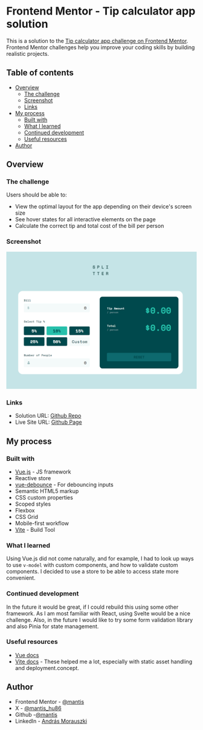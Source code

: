 # Frontend Mentor - Tip calculator app solution

This is a solution to the [Tip calculator app challenge on Frontend Mentor](https://www.frontendmentor.io/challenges/tip-calculator-app-ugJNGbJUX). Frontend Mentor challenges help you improve your coding skills by building realistic projects.

## Table of contents

- [Overview](#overview)
  - [The challenge](#the-challenge)
  - [Screenshot](#screenshot)
  - [Links](#links)
- [My process](#my-process)
  - [Built with](#built-with)
  - [What I learned](#what-i-learned)
  - [Continued development](#continued-development)
  - [Useful resources](#useful-resources)
- [Author](#author)

## Overview

### The challenge

Users should be able to:

- View the optimal layout for the app depending on their device's screen size
- See hover states for all interactive elements on the page
- Calculate the correct tip and total cost of the bill per person

### Screenshot

![Screenshot of desktop version](./screenshot.png)

### Links

- Solution URL: [Github Repo](https://github.com/morauszkia/fm-tip-calculator)
- Live Site URL: [Github Page](https://morauszkia.github.io/fm-tip-calculator/)

## My process

### Built with

- [Vue.js](https://vuejs.org/) - JS framework
- Reactive store
- [vue-debounce](https://www.npmjs.com/package/vue-debounce) - For debouncing inputs
- Semantic HTML5 markup
- CSS custom properties
- Scoped styles
- Flexbox
- CSS Grid
- Mobile-first workflow
- [Vite](https://vite.dev) - Build Tool

### What I learned

Using Vue.js did not come naturally, and for example, I had to look up ways to use `v-model` with custom components, and how to validate custom components. I decided to use a store to be able to access state more convenient.

### Continued development

In the future it would be great, if I could rebuild this using some other framework. As I am most familiar with React, using Svelte would be a nice challenge. Also, in the future I would like to try some form validation library and also Pinia for state management.

### Useful resources

- [Vue docs](https://vuejs.org/guide/introduction.html)
- [Vite docs](https://vite.dev/guide/assets.html) - These helped me a lot, especially with static asset handling and deployment.concept.

## Author

- Frontend Mentor - [@mantis](https://www.frontendmentor.io/profile/morauszkia)
- X - [@mantis_hu86](https://x.com/mantis_hu86)
- Github -[@mantis](https://github.com/morauszkia)
- LinkedIn - [András Morauszki](https://www.linkedin.com/in/andras-morauszki/)
